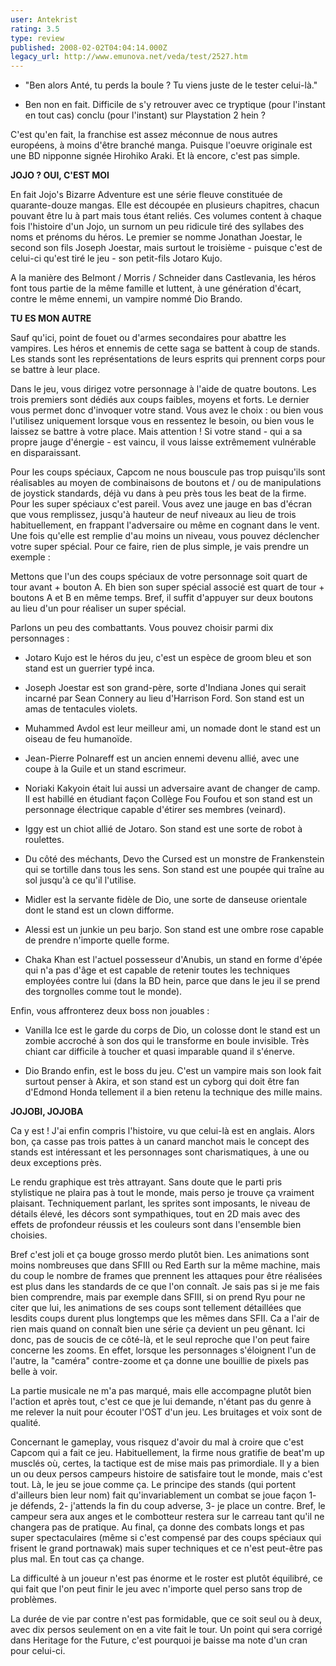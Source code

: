 ```yaml
---
user: Antekrist
rating: 3.5
type: review
published: 2008-02-02T04:04:14.000Z
legacy_url: http://www.emunova.net/veda/test/2527.htm
---
```

- "Ben alors Anté, tu perds la boule ? Tu viens juste de le tester celui-là."  

- Ben non en fait. Difficile de s'y retrouver avec ce tryptique (pour l'instant en tout cas) conclu (pour l'instant) sur Playstation 2 hein ?  

  

C'est qu'en fait, la franchise est assez méconnue de nous autres européens, à moins d'être branché manga. Puisque l'oeuvre originale est une BD nipponne signée Hirohiko Araki. Et là encore, c'est pas simple.  

  

**JOJO ? OUI, C'EST MOI**  

En fait Jojo's Bizarre Adventure est une série fleuve constituée de quarante-douze mangas. Elle est découpée en plusieurs chapitres, chacun pouvant être lu à part mais tous étant reliés. Ces volumes content à chaque fois l'histoire d'un Jojo, un surnom un peu ridicule tiré des syllabes des noms et prénoms du héros. Le premier se nomme Jonathan Joestar, le second son fils Joseph Joestar, mais surtout le troisième - puisque c'est de celui-ci qu'est tiré le jeu - son petit-fils Jotaro Kujo.  

A la manière des Belmont / Morris / Schneider dans Castlevania, les héros font tous partie de la même famille et luttent, à une génération d'écart, contre le même ennemi, un vampire nommé Dio Brando.  

  

**TU ES MON AUTRE**  

Sauf qu'ici, point de fouet ou d'armes secondaires pour abattre les vampires. Les héros et ennemis de cette saga se battent à coup de stands. Les stands sont les représentations de leurs esprits qui prennent corps pour se battre à leur place.  

Dans le jeu, vous dirigez votre personnage à l'aide de quatre boutons. Les trois premiers sont dédiés aux coups faibles, moyens et forts. Le dernier vous permet donc d'invoquer votre stand. Vous avez le choix : ou bien vous l'utilisez uniquement lorsque vous en ressentez le besoin, ou bien vous le laissez se battre à votre place. Mais attention ! Si votre stand - qui a sa propre jauge d'énergie - est vaincu, il vous laisse extrêmement vulnérable en disparaissant.  

Pour les coups spéciaux, Capcom ne nous bouscule pas trop puisqu'ils sont réalisables au moyen de combinaisons de boutons et / ou de manipulations de joystick standards, déjà vu dans à peu près tous les beat de la firme. Pour les super spéciaux c'est pareil. Vous avez une jauge en bas d'écran que vous remplissez, jusqu'à hauteur de neuf niveaux au lieu de trois habituellement, en frappant l'adversaire ou même en cognant dans le vent. Une fois qu'elle est remplie d'au moins un niveau, vous pouvez déclencher votre super spécial. Pour ce faire, rien de plus simple, je vais prendre un exemple :  

Mettons que l'un des coups spéciaux de votre personnage soit quart de tour avant + bouton A. Eh bien son super spécial associé est quart de tour + boutons A et B en même temps. Bref, il suffit d'appuyer sur deux boutons au lieu d'un pour réaliser un super spécial.  

Parlons un peu des combattants. Vous pouvez choisir parmi dix personnages :  

- Jotaro Kujo est le héros du jeu, c'est un espèce de groom bleu et son stand est un guerrier typé inca.  

- Joseph Joestar est son grand-père, sorte d'Indiana Jones qui serait incarné par Sean Connery au lieu d'Harrison Ford. Son stand est un amas de tentacules violets.  

- Muhammed Avdol est leur meilleur ami, un nomade dont le stand est un oiseau de feu humanoïde.  

- Jean-Pierre Polnareff est un ancien ennemi devenu allié, avec une coupe à la Guile et un stand escrimeur.  

- Noriaki Kakyoin était lui aussi un adversaire avant de changer de camp. Il est habillé en étudiant façon Collège Fou Foufou et son stand est un personnage électrique capable d'étirer ses membres (veinard).  

- Iggy est un chiot allié de Jotaro. Son stand est une sorte de robot à roulettes.  

- Du côté des méchants, Devo the Cursed est un monstre de Frankenstein qui se tortille dans tous les sens. Son stand est une poupée qui traîne au sol jusqu'à ce qu'il l'utilise.  

- Midler est la servante fidèle de Dio, une sorte de danseuse orientale dont le stand est un clown difforme.  

- Alessi est un junkie un peu barjo. Son stand est une ombre rose capable de prendre n'importe quelle forme.  

- Chaka Khan est l'actuel possesseur d'Anubis, un stand en forme d'épée qui n'a pas d'âge et est capable de retenir toutes les techniques employées contre lui (dans la BD hein, parce que dans le jeu il se prend des torgnolles comme tout le monde).  

Enfin, vous affronterez deux boss non jouables :  

- Vanilla Ice est le garde du corps de Dio, un colosse dont le stand est un zombie accroché à son dos qui le transforme en boule invisible. Très chiant car difficile à toucher et quasi imparable quand il s'énerve.  

- Dio Brando enfin, est le boss du jeu. C'est un vampire mais son look fait surtout penser à Akira, et son stand est un cyborg qui doit être fan d'Edmond Honda tellement il a bien retenu la technique des mille mains.  

  

**JOJOBI, JOJOBA**  

Ca y est ! J'ai enfin compris l'histoire, vu que celui-là est en anglais. Alors bon, ça casse pas trois pattes à un canard manchot mais le concept des stands est intéressant et les personnages sont charismatiques, à une ou deux exceptions près.  

Le rendu graphique est très attrayant. Sans doute que le parti pris stylistique ne plaira pas à tout le monde, mais perso je trouve ça vraiment plaisant. Techniquement parlant, les sprites sont imposants, le niveau de détails élevé, les décors sont sympathiques, tout en 2D mais avec des effets de profondeur réussis et les couleurs sont dans l'ensemble bien choisies.  

Bref c'est joli et ça bouge grosso merdo plutôt bien. Les animations sont moins nombreuses que dans SFIII ou Red Earth sur la même machine, mais du coup le nombre de frames que prennent les attaques pour être réalisées est plus dans les standards de ce que l'on connaît. Je sais pas si je me fais bien comprendre, mais par exemple dans SFIII, si on prend Ryu pour ne citer que lui, les animations de ses coups sont tellement détaillées que lesdits coups durent plus longtemps que les mêmes dans SFII. Ca a l'air de rien mais quand on connaît bien une série ça devient un peu gênant. Ici donc, pas de soucis de ce côté-là, et le seul reproche que l'on peut faire concerne les zooms. En effet, lorsque les personnages s'éloignent l'un de l'autre, la "caméra" contre-zoome et ça donne une bouillie de pixels pas belle à voir.  

La partie musicale ne m'a pas marqué, mais elle accompagne plutôt bien l'action et après tout, c'est ce que je lui demande, n'étant pas du genre à me relever la nuit pour écouter l'OST d'un jeu. Les bruitages et voix sont de qualité.  

Concernant le gameplay, vous risquez d'avoir du mal à croire que c'est Capcom qui a fait ce jeu. Habituellement, la firme nous gratifie de beat'm up musclés où, certes, la tactique est de mise mais pas primordiale. Il y a bien un ou deux persos campeurs histoire de satisfaire tout le monde, mais c'est tout. Là, le jeu se joue comme ça. Le principe des stands (qui portent d'ailleurs bien leur nom) fait qu'invariablement un combat se joue façon 1- je défends, 2- j'attends la fin du coup adverse, 3- je place un contre. Bref, le campeur sera aux anges et le combotteur restera sur le carreau tant qu'il ne changera pas de pratique. Au final, ça donne des combats longs et pas super spectaculaires (même si c'est compensé par des coups spéciaux qui frisent le grand portnawak) mais super techniques et ce n'est peut-être pas plus mal. En tout cas ça change.  

La difficulté à un joueur n'est pas énorme et le roster est plutôt équilibré, ce qui fait que l'on peut finir le jeu avec n'importe quel perso sans trop de problèmes.  

La durée de vie par contre n'est pas formidable, que ce soit seul ou à deux, avec dix persos seulement on en a vite fait le tour. Un point qui sera corrigé dans Heritage for the Future, c'est pourquoi je baisse ma note d'un cran pour celui-ci.